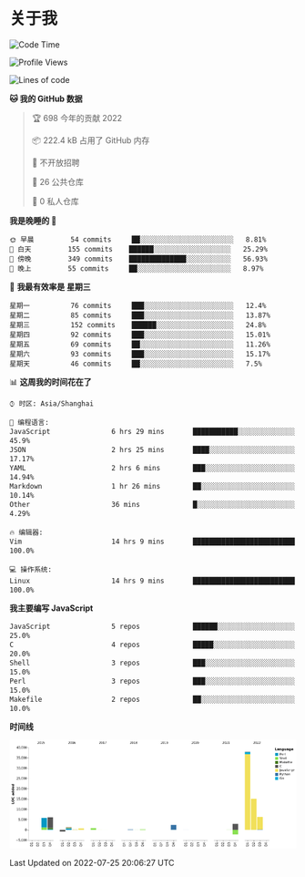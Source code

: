 # 关于我

<!--START_SECTION:waka-->
![Code Time](http://img.shields.io/badge/Code%20Time-0%20secs-blue)

![Profile Views](http://img.shields.io/badge/%E4%B8%AA%E4%BA%BA%E5%B0%81%E9%9D%A2%E8%A7%82%E7%9C%8B%E6%AC%A1%E6%95%B0-6-blue)

![Lines of code](https://img.shields.io/badge/%E4%BB%8E%E3%80%8C%E4%BD%A0%E5%A5%BD%E4%B8%96%E7%95%8C%E3%80%8D%E6%88%91%E5%B7%B2%E7%BB%8F%E5%86%99%E4%BA%86-77%20Thousand%20%E8%A1%8C%E4%BB%A3%E7%A0%81-blue)

**🐱 我的 GitHub 数据** 

> 🏆 698 今年的贡献 2022
 > 
> 📦 222.4 kB 占用了 GitHub 内存 
 > 
> 🚫 不开放招聘
 > 
> 📜 26 公共仓库 
 > 
> 🔑 0 私人仓库  
 > 
**我是晚睡的 🦉** 

```text
🌞 早晨         54 commits     ██░░░░░░░░░░░░░░░░░░░░░░░   8.81% 
🌆 白天         155 commits    ██████░░░░░░░░░░░░░░░░░░░   25.29% 
🌃 傍晚         349 commits    ██████████████░░░░░░░░░░░   56.93% 
🌙 晚上         55 commits     ██░░░░░░░░░░░░░░░░░░░░░░░   8.97%

```
📅 **我最有效率是 星期三** 

```text
星期一          76 commits     ███░░░░░░░░░░░░░░░░░░░░░░   12.4% 
星期二          85 commits     ███░░░░░░░░░░░░░░░░░░░░░░   13.87% 
星期三          152 commits    ██████░░░░░░░░░░░░░░░░░░░   24.8% 
星期四          92 commits     ███░░░░░░░░░░░░░░░░░░░░░░   15.01% 
星期五          69 commits     ██░░░░░░░░░░░░░░░░░░░░░░░   11.26% 
星期六          93 commits     ███░░░░░░░░░░░░░░░░░░░░░░   15.17% 
星期天          46 commits     ██░░░░░░░░░░░░░░░░░░░░░░░   7.5%

```


📊 **这周我的时间花在了** 

```text
⌚︎ 时区: Asia/Shanghai

💬 编程语言: 
JavaScript               6 hrs 29 mins       ███████████░░░░░░░░░░░░░░   45.9% 
JSON                     2 hrs 25 mins       ████░░░░░░░░░░░░░░░░░░░░░   17.17% 
YAML                     2 hrs 6 mins        ███░░░░░░░░░░░░░░░░░░░░░░   14.94% 
Markdown                 1 hr 26 mins        ██░░░░░░░░░░░░░░░░░░░░░░░   10.14% 
Other                    36 mins             █░░░░░░░░░░░░░░░░░░░░░░░░   4.29%

🔥 编辑器: 
Vim                      14 hrs 9 mins       █████████████████████████   100.0%

💻 操作系统: 
Linux                    14 hrs 9 mins       █████████████████████████   100.0%

```

**我主要编写 JavaScript** 

```text
JavaScript               5 repos             ██████░░░░░░░░░░░░░░░░░░░   25.0% 
C                        4 repos             █████░░░░░░░░░░░░░░░░░░░░   20.0% 
Shell                    3 repos             ███░░░░░░░░░░░░░░░░░░░░░░   15.0% 
Perl                     3 repos             ███░░░░░░░░░░░░░░░░░░░░░░   15.0% 
Makefile                 2 repos             ██░░░░░░░░░░░░░░░░░░░░░░░   10.0%

```


**时间线**

![Chart not found](https://raw.githubusercontent.com/Arondight/Arondight/master/charts/bar_graph.png) 


 Last Updated on 2022-07-25 20:06:27 UTC
<!--END_SECTION:waka-->
